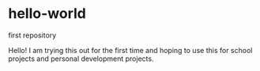 # hello-world
first repository

Hello! I am trying this out for the first time and hoping to use this for school projects and personal development projects. 

